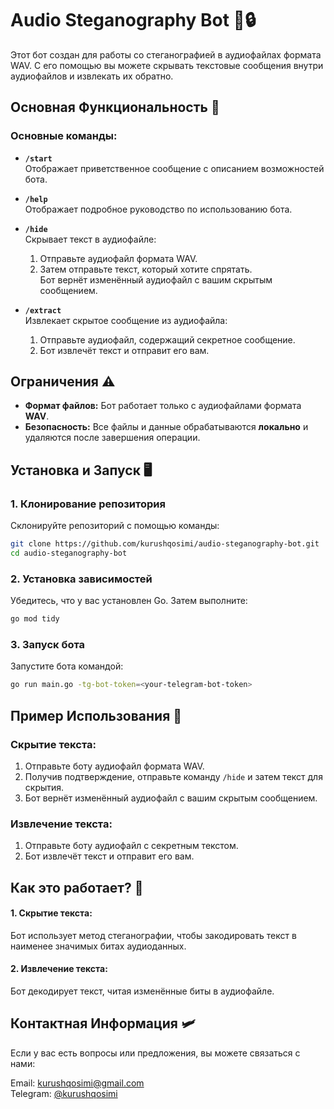 # Audio Steganography Bot 🎵🔒

Этот бот создан для работы со стеганографией в аудиофайлах формата WAV. С его помощью вы можете скрывать текстовые сообщения внутри аудиофайлов и извлекать их обратно.

## Основная Функциональность 🚧

### Основные команды:
- **`/start`**  
  Отображает приветственное сообщение с описанием возможностей бота.

- **`/help`**  
  Отображает подробное руководство по использованию бота.

- **`/hide`**  
  Скрывает текст в аудиофайле:
    1. Отправьте аудиофайл формата WAV.
    2. Затем отправьте текст, который хотите спрятать.  
       Бот вернёт изменённый аудиофайл с вашим скрытым сообщением.

- **`/extract`**  
  Извлекает скрытое сообщение из аудиофайла:
    1. Отправьте аудиофайл, содержащий секретное сообщение.
    2. Бот извлечёт текст и отправит его вам.

## Ограничения ⚠️
- **Формат файлов:** Бот работает только с аудиофайлами формата **WAV**.
- **Безопасность:** Все файлы и данные обрабатываются **локально** и удаляются после завершения операции.

## Установка и Запуск 🖥️

### 1. Клонирование репозитория
Склонируйте репозиторий с помощью команды:
```bash
git clone https://github.com/kurushqosimi/audio-steganography-bot.git
cd audio-steganography-bot
```

### 2. Установка зависимостей
Убедитесь, что у вас установлен Go. Затем выполните:
```bash
go mod tidy
```

### 3. Запуск бота
Запустите бота командой:
```bash
go run main.go -tg-bot-token=<your-telegram-bot-token>
```

## Пример Использования 🎉
### Скрытие текста:
1. Отправьте боту аудиофайл формата WAV.
2. Получив подтверждение, отправьте команду `/hide` и затем текст для скрытия.
3. Бот вернёт изменённый аудиофайл с вашим скрытым сообщением.

### Извлечение текста:
1. Отправьте боту аудиофайл с секретным текстом.
2. Бот извлечёт текст и отправит его вам.

## Как это работает? 🤔
#### 1. Скрытие текста:
Бот использует метод стеганографии, чтобы закодировать текст в наименее значимых битах аудиоданных.

#### 2. Извлечение текста:
Бот декодирует текст, читая изменённые биты в аудиофайле.

## Контактная Информация 🛩️
Если у вас есть вопросы или предложения, вы можете связаться с нами:

Email: kurushqosimi@gmail.com  
Telegram: [@kurushqosimi](https://t.me/kurushqosimi)

